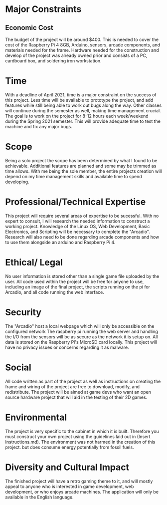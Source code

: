 # Major Constraints
## Economic Cost
The budget of the project will be around $400. This is needed to cover the cost of the Raspberry Pi 4 8GB, Arduino, sensors, arcade components, and materials needed for the frame. Hardware needed for the construction and develop of the project was already owned prior and consists of a PC, cardboard box, and soldering iron workstation. 
# Time
With a deadline of April 2021, time is a major constraint on the success of this project. Less time will be available to prototype the project, and add features while still being able to work out bugs along the way. Other classes will continue during the semester as well, making time management crucial. The goal is to work on the project for 8-12 hours each week/weekend during the Spring 2021 semester. This will provide adequate time to test the machine and fix any major bugs.
# Scope
Being a solo project the scope has been determined by what I found to be achievable. Additional features are planned and some may be trimmed as time allows. With me being the sole member, the entire projects creation will depend on my time management skills and available time to spend developing.
# Professional/Technical Expertise
This project will require several areas of expertise to be sucessful. With no expert to consult, I will research the needed information to construct a working project. Knowledge of the Linux OS, Web Development, Basic Electronics, and Scripting will be necessary to complete the "Arcadio". Research will also need to be done regarding arcade components and how to use them alongside an arduino and Raspberry Pi 4.

# Ethical/ Legal
No user information is stored other than a single game file uploaded by the user. All code used within the project will be free for anyone to use, including an image of the final project, the scripts running on the pi for Arcadio, and all code running the web interface.
# Security
The "Arcadio" host a local webpage which will only be accessible on the configured network The raspberry pi running the web server and handling the I/O from the sensors will be as secure as the network it is setup on. All data is stored on the Raspberry Pi's MicroSD card locally. This project will have no privacy issues or concerns regarding it as malware.
# Social
All code written as part of the project as well as instructions on creating the frame and wiring of the project are free to download, modify, and redistribute. The project will be aimed at game devs who want an open source hardware project that will aid in the testing of their 2D games.
# Environmental
The project is very specific to the cabinet in which it is built. Therefore you must construct your own project using the guidelines laid out in (Insert Instructions.md). The environment was not harmed in the creation of this project. but does consume energy potentially from fossil fuels. 
# Diversity and Cultural Impact
The finished project will have a retro gaming theme to it, and will mostly appeal to anyone who is interested in game development, web development, or who enjoys arcade machines. The application will only be available in the English language.